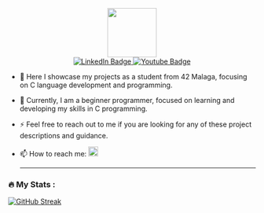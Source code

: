 <div align="center">
  <img src="https://media.giphy.com/media/K56wktKp3MIEdepn5f/giphy.gif" width="100"/>
</div>

<div align="center" id="badges">
  <a href="https://www.linkedin.com/in/gabriela-krusta-a32207251/">
    <img src="https://img.shields.io/badge/LinkedIn-blue?style=for-the-badge&logo=linkedin&logoColor=white" alt="LinkedIn Badge"/>
  </a>
  <a href="your-youtube-URL">
    <img src="https://img.shields.io/badge/YouTube-red?style=for-the-badge&logo=youtube&logoColor=white" alt="Youtube Badge"/>
  </a>
</div>

<div align="center">
  <img src="https://komarev.com/ghpvc/?username=your-github-username&style=flat-square&color=blue" alt=""/>
</div>

- :telescope:  Here I showcase my projects as a student from 42 Malaga, focusing on C language development and programming.

- :seedling:  Currently, I am a beginner programmer, focused on learning and developing my skills in C programming. 

- :zap:  Feel free to reach out to me if you are looking for any of these project descriptions and guidance. 

- :mailbox:  How to reach me:  <a href="https://www.linkedin.com/in/gabriela-krusta-a32207251/">
    <img src="https://img.shields.io/badge/LinkedIn-blue?style=for-the-badge&logo=linkedin&logoColor=white" alt="LinkedIn Badge" style="height: 20px;"/>
  </a>

  ---

### :fire: My Stats :

[![GitHub Streak](http://github-readme-streak-stats.herokuapp.com?user=gkrusta&theme=dark)](https://git.io/streak-stats)
